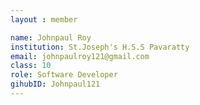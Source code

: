 ```yaml
--- 
layout : member 

name: Johnpaul Roy
institution: St.Joseph's H.S.S Pavaratty
email: johnpaulroy121@gmail.com
class: 10
role: Software Developer 
gihubID: Johnpaul121
--- 
```

